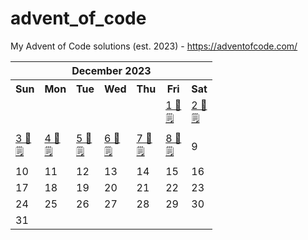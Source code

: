 # advent_of_code
My Advent of Code solutions (est. 2023) - https://adventofcode.com/


<!-- START_TOC -->



<table align="center" border="0" cellpadding="0" cellspacing="0" class="month">
 <tr>
  <th class="month" colspan="7">
   December 2023
  </th>
 </tr>
 <tr>
  <th class="sun">
   Sun
  </th>
  <th class="mon">
   Mon
  </th>
  <th class="tue">
   Tue
  </th>
  <th class="wed">
   Wed
  </th>
  <th class="thu">
   Thu
  </th>
  <th class="fri">
   Fri
  </th>
  <th class="sat">
   Sat
  </th>
 </tr>
 <tr>
  <td class="noday">
  </td>
  <td class="noday">
  </td>
  <td class="noday">
  </td>
  <td class="noday">
  </td>
  <td class="noday">
  </td>
  <td class="fri">
   <a href="2023/1.py">
    1 🐍
   </a>
   <br/>
   <a href="2023/1.txt">
    🗒
   </a>
  </td>
  <td class="sat">
   <a href="2023/2.py">
    2 🐍
   </a>
   <br/>
   <a href="2023/2.txt">
    🗒
   </a>
  </td>
 </tr>
 <tr>
  <td class="sun">
   <a href="2023/3.py">
    3 🐍
   </a>
   <br/>
   <a href="2023/3.txt">
    🗒
   </a>
  </td>
  <td class="mon">
   <a href="2023/4.py">
    4 🐍
   </a>
   <br/>
   <a href="2023/4.txt">
    🗒
   </a>
  </td>
  <td class="tue">
   <a href="2023/5.py">
    5 🐍
   </a>
   <br/>
   <a href="2023/5.txt">
    🗒
   </a>
  </td>
  <td class="wed">
   <a href="2023/6.py">
    6 🐍
   </a>
   <br/>
   <a href="2023/6.txt">
    🗒
   </a>
  </td>
  <td class="thu">
   <a href="2023/7.py">
    7 🐍
   </a>
   <br/>
   <a href="2023/7.txt">
    🗒
   </a>
  </td>
  <td class="fri">
   <a href="2023/8.py">
    8 🐍
   </a>
   <br/>
   <a href="2023/8.txt">
    🗒
   </a>
  </td>
  <td class="sat">
   9
  </td>
 </tr>
 <tr>
  <td class="sun">
   10
  </td>
  <td class="mon">
   11
  </td>
  <td class="tue">
   12
  </td>
  <td class="wed">
   13
  </td>
  <td class="thu">
   14
  </td>
  <td class="fri">
   15
  </td>
  <td class="sat">
   16
  </td>
 </tr>
 <tr>
  <td class="sun">
   17
  </td>
  <td class="mon">
   18
  </td>
  <td class="tue">
   19
  </td>
  <td class="wed">
   20
  </td>
  <td class="thu">
   21
  </td>
  <td class="fri">
   22
  </td>
  <td class="sat">
   23
  </td>
 </tr>
 <tr>
  <td class="sun">
   24
  </td>
  <td class="mon">
   25
  </td>
  <td class="tue">
   26
  </td>
  <td class="wed">
   27
  </td>
  <td class="thu">
   28
  </td>
  <td class="fri">
   29
  </td>
  <td class="sat">
   30
  </td>
 </tr>
 <tr>
  <td class="sun">
   31
  </td>
  <td class="noday">
  </td>
  <td class="noday">
  </td>
  <td class="noday">
  </td>
  <td class="noday">
  </td>
  <td class="noday">
  </td>
  <td class="noday">
  </td>
 </tr>
</table>
